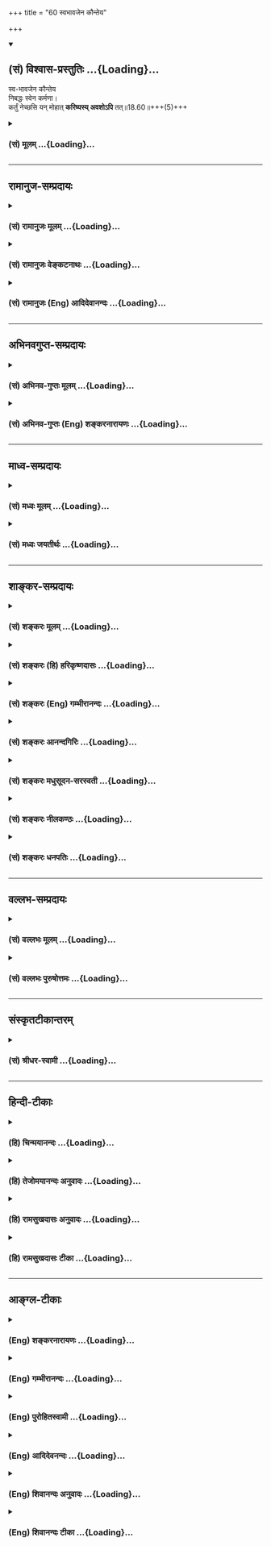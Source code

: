 +++
title = "60 स्वभावजेन कौन्तेय"

+++
<div class="js_include" newlevelforh1="2" title="(सं) विश्वास-प्रस्तुतिः" unfilled url="/mahAbhAratam/vyAsaH/shlokashaH/06-bhIShma-parva/03-bhagavad-gItA-parva/saMskRtam/vishvAsa-prastutiH/18_moxa-saMnyAsa-yogaH/60_svabhAvajena_kaun.md">
<details open><summary><h2>(सं) विश्वास-प्रस्तुतिः ...{Loading}...</h2></summary>

स्व-भावजेन कौन्तेय  
निबद्धः स्वेन कर्मणा।  
कर्तुं नेच्छसि यन् मोहात् 
**करिष्यस्य् अवशोऽपि** तत्॥18.60॥+++(5)+++
</details>
</div>
<div class="js_include collapsed" newlevelforh1="3" title="(सं) मूलम्" unfilled url="/mahAbhAratam/vyAsaH/shlokashaH/06-bhIShma-parva/03-bhagavad-gItA-parva/saMskRtam/mUlam/18_moxa-saMnyAsa-yogaH/60_svabhAvajena_kaun.md">
<details><summary><h3>(सं) मूलम् ...{Loading}...</h3></summary>

स्वभावजेन कौन्तेय निबद्धः स्वेन कर्मणा।  
कर्तुं नेच्छसि यन्मोहात्करिष्यस्यवशोऽपि तत्।।18.60।।
</details>
</div>


_________________
## रामानुज-सम्प्रदायः
<div class="js_include collapsed" newlevelforh1="3" title="(सं) रामानुजः मूलम्" unfilled url="/mahAbhAratam/vyAsaH/shlokashaH/06-bhIShma-parva/03-bhagavad-gItA-parva/saMskRtam/rAmAnujaH/mUlam/18_moxa-saMnyAsa-yogaH/60_svabhAvajena_kaun.md">
<details><summary><h3>(सं) रामानुजः मूलम् ...{Loading}...</h3></summary>

।।18.60।। स्वभावजं हि क्षत्रियस्य कर्म शौर्यं **स्वभावजेन** शौर्याख्येन
**स्वेन कर्मणा निबद्धः** तत एव **अवशः** परैः धर्षणम् असहमानः त्वम् एव
**तद्** युद्धं **करिष्यसि यद्** इदानीं **मोहाद्** अज्ञानात् **कर्तुं न
इच्छसि। सर्वं हि भूतजातं सर्वेश्वरेण मया पूर्वकर्मानुगुण्येन
प्रकृत्यनुवर्तने नियमितम्; तत् श्रृणु --**

</details>
</div>
<div class="js_include collapsed" newlevelforh1="3" title="(सं) रामानुजः वेङ्कटनाथः" unfilled url="/mahAbhAratam/vyAsaH/shlokashaH/06-bhIShma-parva/03-bhagavad-gItA-parva/saMskRtam/rAmAnujaH/venkaTanAthaH/18_moxa-saMnyAsa-yogaH/60_svabhAvajena_kaun.md">
<details><summary><h3>(सं) रामानुजः वेङ्कटनाथः ...{Loading}...</h3></summary>

  
  
।।18.60।। पुनरुक्तिपरिहारायाऽऽह -- तदुपपादयतीति। प्रकृतेः
प्रेरकत्वप्रकारमवान्तरव्यापारेण दर्शयतीत्यर्थः। प्रकृतिः इति निर्दिष्ट
एवायमर्थः स्वभावशब्देनानूदितः। स्वभावशब्दश्चस्वभावप्रभवैर्गुणैः
\[18।41\] इत्यत्र व्याख्यातः। प्रकृतिशब्दस्यात्र
देहाद्याकारपरिणतप्रकृतिविषयत्वेऽपि स्वभावशब्दः पूर्वोक्तार्थ एव। शौर्यं
तेजः इत्यादिकं स्मारयतिस्वभावजं हीति। स्वेन क्षत्ति्रयासाधारणेनेत्यर्थः।
शौर्यं निर्भयप्रवेशसामर्थ्यं तेन तन्मूलं कर्मात्र वासनावशाद्रुचिविषयतया
बन्धकत्वेनोक्तम्। मदुक्तानादरे प्रकारान्तरेणापि
करिष्यस्येवेत्यपिशब्दार्थः। तदभिप्रायेणाऽऽह --
त्वमेवेति। परैर्धर्षणमसहमान इति विशेषणं अवशस्य कथं कर्मकर्तृत्वमिति
शङ्कापरिहारार्थम्। अमर्षचिकीर्षादिस्पर्धकगुणपारवश्यं
कर्तृत्वस्योपयुक्तमेवेति भावः। कर्तुं नेच्छसि यन्मोहात् इति
वाक्यान्तर्वाक्यनिवेशो हास्यकरुणरसावेशेन; तद्विविनक्तियदिदानीमिति।
प्राप्तावसरे धर्मयुद्धानुष्ठानं परित्यज्यातिक्रान्तावसरे
परपरिभवव्रीडितोगतजलसेतुबन्धं करिष्यसीति
वर्तमानभविष्यद्व्यपदेशयोस्तात्पर्यमिति भावः। न श्रोष्यसि \[5।188\]
इतिवदुपदिष्टस्य चित्तानारोह इह मोहशब्देन विवक्षित इत्याह --
अज्ञानादिति।  
  

</details>
</div>
<div class="js_include collapsed" newlevelforh1="3" title="(सं) रामानुजः (Eng) आदिदेवानन्दः" unfilled url="/mahAbhAratam/vyAsaH/shlokashaH/06-bhIShma-parva/03-bhagavad-gItA-parva/saMskRtam/rAmAnujaH/english/AdidevAnandaH/18_moxa-saMnyAsa-yogaH/60_svabhAvajena_kaun.md">
<details><summary><h3>(सं) रामानुजः (Eng) आदिदेवानन्दः ...{Loading}...</h3></summary>

18.60 For, heroism is the duty of a Ksatriya born of his nature.
Impelled by your own duty of heroism born of your own nature, you will lose self-control when you get the taunts of your enemies. Unable to suffer it, you will be compelled to engage them in battle, which, now,
out of delusion and ignorance, you do not desire to do. All beings have been ordained by Me to follow their Prakrti acired by their previous Karmas. Listen about it:

</details>
</div>


_________________
## अभिनवगुप्त-सम्प्रदायः
<div class="js_include collapsed" newlevelforh1="3" title="(सं) अभिनव-गुप्तः मूलम्" unfilled url="/mahAbhAratam/vyAsaH/shlokashaH/06-bhIShma-parva/03-bhagavad-gItA-parva/saMskRtam/abhinava-guptaH/mUlam/18_moxa-saMnyAsa-yogaH/60_svabhAvajena_kaun.md">
<details><summary><h3>(सं) अभिनव-गुप्तः मूलम् ...{Loading}...</h3></summary>

।।18.41 -- 18.60।। एवमियता षण्णां प्रत्येकं त्रिस्वरूपत्वं धृत्यादीनां च
प्रतिपादितम्। तन्मध्यात् सात्त्विके राशौ वर्तमानो दैवीं संपदं प्राप्त इह
ज्ञाने योग्यः; त्वं च तथाविधः इत्यर्जुनः प्रोत्साहितः। अधुना तु इदमुच्यते
-- यदि तावदनया ज्ञानबुद्ध्या कर्मणि भवान् प्रवर्तते तदा
स्वधर्मप्रवृत्त्या विज्ञानपूततया च न कर्मसंबन्धस्तव। अथैतन्नानुमन्यसे;
तदवश्यं तव प्रवृत्त्या तावत् भाव्यम् जातेरेव तथाभावे स्थितत्वात्। यतः
सर्वः स्वभावनियतः +++(S;;N स्वस्वभावनियतः )+++ कुतश्चिद्दोषात्
तिरोहिततत्स्वभावः +++(S;;N -- हिततत्तत्स्वभावः )+++ कंचित्कालं भूत्वापि;
तत्तिरोधायकविगमे स्वभावं व्यक्त्यापन्नं लभत एव। तथाहि एवंविधो वर्णनां
स्वभावः। एवमवश्यंभाविन्यां प्रवृत्तौ ततः फलविभागिता भवेत्।। तदाह --
ब्राह्मणेत्यादि अवशोऽपि तत् इत्यन्तम्। ब्राह्मणादीनां
कर्मप्रविभागनिरूपणस्य स्वभावोऽश्यं नातिक्रामति,+++(S; ; N omit न and read
अतिक्रामति )+++ इति क्षत्रियस्वभावस्य भवतोऽनिच्छतोऽपि प्रकृतिः स्वभावाख्या
नियोक्तृताम् अव्यभिचारेण भजते। केवलं तया नियुक्तस्य पुण्यपापसंबन्धः। अतः
मदभिहितविज्ञानप्रमाणपुरःसरीकारेण कर्माण्यनुतिष्ठ। तथा सति बन्धो
निवर्त्स्यति। इत्यस्यार्थस्य परिकरघटनतात्पर्यं +++(S; ; N -- करबन्धघटन --
)+++ महावाक्यार्थस्य। अवान्तरवाक्यानां स्पष्टा ( ष्टोऽ ) र्थः। समासेन +++(S
omits समासेन )+++ ( श्लो. 50 ) संक्षेपेण। ज्ञानस्य; प्रागुक्तस्य। निष्ठां (
ष्ठा ) वाग्जालपरिहारेण निश्चितामाह। बुद्ध्या विशुद्धया इत्यादि सर्वमेतत्
व्याख्यातप्रायमिति न पुनरायस्यते,+++(N -- रारभ्यते )+++।

</details>
</div>
<div class="js_include collapsed" newlevelforh1="3" title="(सं) अभिनव-गुप्तः (Eng) शङ्करनारायणः" unfilled url="/mahAbhAratam/vyAsaH/shlokashaH/06-bhIShma-parva/03-bhagavad-gItA-parva/saMskRtam/abhinava-guptaH/english/shankaranArAyaNaH/18_moxa-saMnyAsa-yogaH/60_svabhAvajena_kaun.md">
<details><summary><h3>(सं) अभिनव-गुप्तः (Eng) शङ्करनारायणः ...{Loading}...</h3></summary>

18.41-60 Brahmana - etc. upto avasopitat. Surely the intrinsic nature of
the Brahmanas etc., does not voilate what has been difined (above) by
way of classifying their duties. Therefore, as far as you are concerned,
you have the intrinsic ality of the Ksatriya (warrior), and your nature
i.e., intrinsic ality, does, without fail, assume the part of the
inciter of yourself, even though you don't like it. For, a person who
acts simply being incited by that (natural condition), there is the
strong bondage of the merit or demerit. Therefore, perform actions
following the means of correct knowledge, taught by Me. In that case,
the bondage would disappear. The intention of the principal sentence
(statement of the entire passage under study) is to help to get this
idea. The meaning of the subordinate sentences (statements) is evident.
Briefly (verse 50) : in short. Knowledge : i.e. the one which has been
explained earlier. Nistha conveys, avoiding verbal jugglary, the meaning
'what has been determined'. He who is endowed with intellect totally
pure etc. : All this has been almost explained already. Hence, no more
trouble is taken \[to comment upon it\].

</details>
</div>


_________________
## माध्व-सम्प्रदायः
<div class="js_include collapsed" newlevelforh1="3" title="(सं) मध्वः मूलम्" unfilled url="/mahAbhAratam/vyAsaH/shlokashaH/06-bhIShma-parva/03-bhagavad-gItA-parva/saMskRtam/madhvaH/mUlam/18_moxa-saMnyAsa-yogaH/60_svabhAvajena_kaun.md">
<details><summary><h3>(सं) मध्वः मूलम् ...{Loading}...</h3></summary>

।।18.60।। Sri Madhvacharya did not comment on this sloka.,

</details>
</div>
<div class="js_include collapsed" newlevelforh1="3" title="(सं) मध्वः जयतीर्थः" unfilled url="/mahAbhAratam/vyAsaH/shlokashaH/06-bhIShma-parva/03-bhagavad-gItA-parva/saMskRtam/madhvaH/jayatIrthaH/18_moxa-saMnyAsa-yogaH/60_svabhAvajena_kaun.md">
<details><summary><h3>(सं) मध्वः जयतीर्थः ...{Loading}...</h3></summary>

।।18.60।। Sri Jayatirtha did not comment on this sloka.  
  

</details>
</div>


_________________
## शाङ्कर-सम्प्रदायः
<div class="js_include collapsed" newlevelforh1="3" title="(सं) शङ्करः मूलम्" unfilled url="/mahAbhAratam/vyAsaH/shlokashaH/06-bhIShma-parva/03-bhagavad-gItA-parva/saMskRtam/shankaraH/mUlam/18_moxa-saMnyAsa-yogaH/60_svabhAvajena_kaun.md">
<details><summary><h3>(सं) शङ्करः मूलम् ...{Loading}...</h3></summary>

।।18.60।। --,**स्वभावजेन** शौर्यादिना यथोक्तेन **कौन्तेय निबद्धः**
निश्चयेन बद्धः **स्वेन** आत्मीयेन **कर्मणा कर्तुं न इच्छसि यत्** कर्म;
**मोहात्** अविवेकतः **करिष्यसि अवशोऽपि** परवश एव **तत्** कर्म।। यस्मात्
--,

</details>
</div>
<div class="js_include collapsed" newlevelforh1="3" title="(सं) शङ्करः (हि) हरिकृष्णदासः" unfilled url="/mahAbhAratam/vyAsaH/shlokashaH/06-bhIShma-parva/03-bhagavad-gItA-parva/saMskRtam/shankaraH/hindI/harikRShNadAsaH/18_moxa-saMnyAsa-yogaH/60_svabhAvajena_kaun.md">
<details><summary><h3>(सं) शङ्करः (हि) हरिकृष्णदासः ...{Loading}...</h3></summary>

।।18.60।। क्योंकि --, हे कौन्तेय तू उपर्युक्त शूरवीरता आदि अपने स्वाभाविक
कर्मोंद्वारा निबद्ध हुआ -- दृढ़तासे बँधा हुआ है; इसलिये जो कर्म तू मोहसे
-- अविवेकके कारण नहीं करना चाहता है; वही कर्म विवश होकर करेगा।

</details>
</div>
<div class="js_include collapsed" newlevelforh1="3" title="(सं) शङ्करः (Eng) गम्भीरानन्दः" unfilled url="/mahAbhAratam/vyAsaH/shlokashaH/06-bhIShma-parva/03-bhagavad-gItA-parva/saMskRtam/shankaraH/english/gambhIrAnandaH/18_moxa-saMnyAsa-yogaH/60_svabhAvajena_kaun.md">
<details><summary><h3>(सं) शङ्करः (Eng) गम्भीरानन्दः ...{Loading}...</h3></summary>

18.60 And because of nibaddhah, being securely bound; svena, by your
own; karmana, duty; svabhavajena, born of nature \[Svabhava means those
tendencies which are created by good bad actions performed in previous
births, and which become the cause of performance of duties,
renunciation, experience of happiness, sorrow, etc. in the present
birth.-S.\]-herosim etc. as stated (in 43); O son of Kunti, you avasah,
being helpless, under another's control; karisyasi api, will verily do;
tat, that duty; yat, which duty; you na, do not; icchasi, wish; kartum,
to do; mohat, owing to indiscrimination. For,

</details>
</div>
<div class="js_include collapsed" newlevelforh1="3" title="(सं) शङ्करः आनन्दगिरिः" unfilled url="/mahAbhAratam/vyAsaH/shlokashaH/06-bhIShma-parva/03-bhagavad-gItA-parva/saMskRtam/shankaraH/AnandagiriH/18_moxa-saMnyAsa-yogaH/60_svabhAvajena_kaun.md">
<details><summary><h3>(सं) शङ्करः आनन्दगिरिः ...{Loading}...</h3></summary>

।।18.60।। इतश्च त्वया युद्धान्न वैमुख्यं कर्तुमुचितमित्याह --
**यस्माच्चेति।** स्वभावजेन स्वेन कर्मणा निबद्धस्त्वमिति संबन्धः।

</details>
</div>
<div class="js_include collapsed" newlevelforh1="3" title="(सं) शङ्करः मधुसूदन-सरस्वती" unfilled url="/mahAbhAratam/vyAsaH/shlokashaH/06-bhIShma-parva/03-bhagavad-gItA-parva/saMskRtam/shankaraH/madhusUdana-sarasvatI/18_moxa-saMnyAsa-yogaH/60_svabhAvajena_kaun.md">
<details><summary><h3>(सं) शङ्करः मधुसूदन-सरस्वती ...{Loading}...</h3></summary>

।।18.60।। प्रकृतिं विवृणोति -- स्वभावजेनेति। स्वभावजेन
पूर्वोक्तक्षत्रियस्वभावजेन शौर्यादिना स्वेनानागन्तुकेन कर्मणा निबद्धो
वशीकृतस्त्वं हे कौन्तेय; यद्बन्धुवधादिनिमित्तं युद्धं
मोहात्स्वतन्त्रोऽहं यथेच्छामि तथा संपादयिष्यामीति भ्रमात् कर्तुं नेच्छसि
तदवशोऽप्यनिच्छन्नपि स्वाभाविककर्मपरतन्त्रः परमेश्वरपरतन्त्रश्च
करिष्यस्येव।

</details>
</div>
<div class="js_include collapsed" newlevelforh1="3" title="(सं) शङ्करः नीलकण्ठः" unfilled url="/mahAbhAratam/vyAsaH/shlokashaH/06-bhIShma-parva/03-bhagavad-gItA-parva/saMskRtam/shankaraH/nIlakaNThaH/18_moxa-saMnyAsa-yogaH/60_svabhAvajena_kaun.md">
<details><summary><h3>(सं) शङ्करः नीलकण्ठः ...{Loading}...</h3></summary>

।।18.60।। प्रकृतिस्त्वां नियोक्ष्यतीत्येतदेव व्याचष्टे --
**स्वभावजेनेति।** स्वभावजेन पूर्वोक्तेन शौर्यादिना अवशोऽपि परवश एव
तत्करिष्यसि।

</details>
</div>
<div class="js_include collapsed" newlevelforh1="3" title="(सं) शङ्करः धनपतिः" unfilled url="/mahAbhAratam/vyAsaH/shlokashaH/06-bhIShma-parva/03-bhagavad-gItA-parva/saMskRtam/shankaraH/dhanapatiH/18_moxa-saMnyAsa-yogaH/60_svabhAvajena_kaun.md">
<details><summary><h3>(सं) शङ्करः धनपतिः ...{Loading}...</h3></summary>

।।18.60।। प्रकृतिपादतन्त्र्यं विशदयति -- स्वभावजेन शौर्यादिना यथोक्तेन
स्वेन स्वकीयेन कर्मणा निबद्धः निश्चयेन बद्धः यस्मोहादविवेकात्कर्तुं
नेच्छसि तदवशोऽपि परवशएव करिष्यसि। यस्माच्चैवं तस्मात्कुर्वन्तीपुत्रस्य
क्षत्रियशिरोमणेरस्मत्संबन्धिनस्तव युद्धवैमुख्यं नोचितमिति सूचयन्संबोधयति
हे कौन्तेयेति।

</details>
</div>


_________________
## वल्लभ-सम्प्रदायः
<div class="js_include collapsed" newlevelforh1="3" title="(सं) वल्लभः मूलम्" unfilled url="/mahAbhAratam/vyAsaH/shlokashaH/06-bhIShma-parva/03-bhagavad-gItA-parva/saMskRtam/vallabhaH/mUlam/18_moxa-saMnyAsa-yogaH/60_svabhAvajena_kaun.md">
<details><summary><h3>(सं) वल्लभः मूलम् ...{Loading}...</h3></summary>

।।18.60।। तदुपपादयति -- स्वभावजेनेति। इदं च
द्वितीयतृतीयाद्यध्यायार्थविवरणं स्वभावः प्राकृतस्तज्जेन क्षात्त्रकर्मणा
निबद्धः अवशः करिष्यस्येव।

</details>
</div>
<div class="js_include collapsed" newlevelforh1="3" title="(सं) वल्लभः पुरुषोत्तमः" unfilled url="/mahAbhAratam/vyAsaH/shlokashaH/06-bhIShma-parva/03-bhagavad-gItA-parva/saMskRtam/vallabhaH/puruShottamaH/18_moxa-saMnyAsa-yogaH/60_svabhAvajena_kaun.md">
<details><summary><h3>(सं) वल्लभः पुरुषोत्तमः ...{Loading}...</h3></summary>

  
  
।।18.60।। किञ्च -- स्वभावजेनेति। हे कौन्तेय स्नेहपात्र स्वभावजेन
मत्क्रीडोत्पन्नेन स्वेन क्षात्त्रकर्मणा शौर्यादिरूपेण निबद्धो यन्त्रितो
यत् मोहात् युद्धं कर्तुं नेच्छसि; तत् अवशोऽपि करिष्यसि अतो मदाज्ञयैव
कुर्वित्यर्थः।  
  

</details>
</div>


_________________
## संस्कृतटीकान्तरम्
<div class="js_include collapsed" newlevelforh1="3" title="(सं) श्रीधर-स्वामी" unfilled url="/mahAbhAratam/vyAsaH/shlokashaH/06-bhIShma-parva/03-bhagavad-gItA-parva/saMskRtam/shrIdhara-svAmI/18_moxa-saMnyAsa-yogaH/60_svabhAvajena_kaun.md">
<details><summary><h3>(सं) श्रीधर-स्वामी ...{Loading}...</h3></summary>

।।18.60।। किंच **-- स्वभावेति।** स्वभावः क्षत्रियत्वे हेतुः
पूर्वकर्मसंस्कारस्तस्माज्जातेन स्वकीयेन कर्मणा शौर्यादिना पूर्वोक्तेन
निबद्धो यन्त्रितस्त्वं मोहाद्यत्कर्म युद्धलक्षणं कर्तुं नेच्छसि; अवशोऽपि
तत्कर्म करिष्यस्येव।

</details>
</div>


_________________
## हिन्दी-टीकाः
<div class="js_include collapsed" newlevelforh1="3" title="(हि) चिन्मयानन्दः" unfilled url="/mahAbhAratam/vyAsaH/shlokashaH/06-bhIShma-parva/03-bhagavad-gItA-parva/hindI/chinmayAnandaH/18_moxa-saMnyAsa-yogaH/60_svabhAvajena_kaun.md">
<details><summary><h3>(हि) चिन्मयानन्दः ...{Loading}...</h3></summary>

।।18.60।। भगवान् श्रीकृष्ण का; सारांश में; कथन यह है मैं तुम्हें इसलिये
युद्ध में प्रवृत्त नहीं कर रहा हूँ कि मुझे तुमसे सहानुभूति नहीं है; वरन्
इसलिये कि इसके अतिरिक्त तुम्हारे लिए अन्य कोई मार्ग ही नहीं रहा है।
तुम्हारे लिये कोई विकल्प ही नहीं है। यद्यपि तुम दुराग्रह कर रहे हो कि
तुम युद्ध नहीं करोगे; किन्तु यह तुम्हारा केवल मोह और भ्रम ही है। तुम्हें
युद्ध करना ही पड़ेगा; क्योंकि तुम्हारा स्वभाव अपना प्रभाव अवश्य
दिखायेगा। इस प्रकरण में भगवान् श्रीकृष्ण ने बारम्बार कहा है; तुम मेरा
सतत् स्मरण करो। इसका अर्थ क्या है किस प्रकार हम ईश्वर का स्मरण करें क्या
इसका अर्थ ईश्वर का ध्यान करना है हमारा परमेश्वर के साथ क्या संबंध होना
चाहिये क्या हम उन्हें कोई ऐतिहासिक पुरुष मानें; अथवा सदैव हमारे हृदय में
वास करने वाले आत्मतत्त्व के रूप में उन्हें जाने एक लगनशील विद्यार्थी के
मन में उठने वाले प्रश्नों के उत्तर अगले श्लोक में दिये गये हैं

</details>
</div>
<div class="js_include collapsed" newlevelforh1="3" title="(हि) तेजोमयानन्दः अनुवादः" unfilled url="/mahAbhAratam/vyAsaH/shlokashaH/06-bhIShma-parva/03-bhagavad-gItA-parva/hindI/tejomayAnandaH/anuvAdaH/18_moxa-saMnyAsa-yogaH/60_svabhAvajena_kaun.md">
<details><summary><h3>(हि) तेजोमयानन्दः अनुवादः ...{Loading}...</h3></summary>

।।18.60।। हे कौन्तेय ! तुम अपने स्वाभाविक कर्मों से बंधे हो, (अत:)
मोहवशात् जिस कर्म को तुम करना नहीं चाहते हो, वही तुम विवश होकर करोगे।।

</details>
</div>
<div class="js_include collapsed" newlevelforh1="3" title="(हि) रामसुखदासः अनुवादः" unfilled url="/mahAbhAratam/vyAsaH/shlokashaH/06-bhIShma-parva/03-bhagavad-gItA-parva/hindI/rAmasukhadAsaH/anuvAdaH/18_moxa-saMnyAsa-yogaH/60_svabhAvajena_kaun.md">
<details><summary><h3>(हि) रामसुखदासः अनुवादः ...{Loading}...</h3></summary>

।।18.60।। हे कुन्तीनन्दन ! अपने स्वभावजन्य कर्मसे बँधा हुआ तू मोहके कारण
जो नहीं करना चाहता, उसको तू (क्षात्र-प्रकृतिके) परवश होकर करेगा।

</details>
</div>
<div class="js_include collapsed" newlevelforh1="3" title="(हि) रामसुखदासः टीका" unfilled url="/mahAbhAratam/vyAsaH/shlokashaH/06-bhIShma-parva/03-bhagavad-gItA-parva/hindI/rAmasukhadAsaH/TIkA/18_moxa-saMnyAsa-yogaH/60_svabhAvajena_kaun.md">
<details><summary><h3>(हि) रामसुखदासः टीका ...{Loading}...</h3></summary>

।।18.60।।***व्याख्या --***  **स्वभावजेन कौन्तेय निबद्धः स्वेन कर्मणा
--** पूर्वजन्ममें जैसे कर्म और गुणोंकी वृत्तियाँ रही हैं; इस जन्ममें
जैसे मातापितासे पैदा हुए हैं अर्थात् मातापिताके जैसे संस्कार रहे हैं;
जन्मके बाद जैसा देखासुना है; जैसी शिक्षा प्राप्त हुई है और जैसे कर्म
किये हैं -- उन सबके मिलनेसे अपनी जो कर्म करनेकी एक आदत बनी है; उसका नाम
स्वभाव है। इसको भगवान्ने स्वभावजन्य स्वकीय कर्म कहा है। इसीको स्वधर्म भी
कहते हैं -- **स्वधर्ममपि चावेक्ष्य न विकम्पितुमर्हसि** (गीता 2। 31)।  
  
**कर्तुं नेच्छसि यन्मोहात् करिष्यस्यवशोऽपि तत् --** स्वभावजन्य
क्षात्रप्रकृतिसे बँधा हुआ तू मोहके कारण जो नहीं करना चाहता; उसको तू परवश
होकर करेगा। स्वभावके अनुसार ही शास्त्रोंने कर्तव्यपालनकी आज्ञा दी है। उस
आज्ञामें यदि दूसरोंके कर्मोंकी अपेक्षा अपने कर्मोंमें कमियाँ अथवा दोष
दीखते हों; तो भी वे दोष बाधक (पापजनक) नहीं होते -- **श्रेयान्स्वधर्मो
विगुणः परधर्मात्स्वनुष्ठितात्।** (गीता 3। 35 18। 47)। उस स्वभावज कर्म
(क्षात्रधर्म)के अनुसार तू युद्ध करनेके लिये परवश है। युद्धरूप कर्तव्यको
न करनेका तेरा विचार मूढ़तापूर्वक किया गया है।  
  
जो जीवन्मुक्त महापुरुष होते हैं; उनका स्वभाव सर्वथा शुद्ध होता है। अतः
उनपर स्वभावका आधिपत्य नहीं रहता अर्थात् वे स्वभावके परवश नहीं होते फिर
भी वे किसी काममें प्रवृत्त होते हैं; तो अपनी प्रकृति(स्वभाव) के अनुसार
ही काम करते हैं। परन्तु साधारण मनुष्य प्रकृतिके परवश होते हैं; इसलिये
उनका स्वभाव उनको जबर्दस्ती कर्ममें लगा देता है (गीता 3। 33)। भगवान्
अर्जुनसे कहते हैं कि तेरा क्षात्रस्वभाव भी तुझे जबर्दस्ती युद्धमें लगा
देगा परन्तु उसका फल तेरे लिये बढ़िया नहीं होगा। यदि तू शास्त्र या
सन्तमहापुरुषोंकी आज्ञासे अथवा मेरी आज्ञासे युद्धरूप कर्म करेगा; तो वही
कर्म तेरे लिये कल्याणकारी हो जायगा। कारण कि शास्त्र अथवा मेरी आज्ञासे
कर्मोंको करनेसे; उन कर्मोंमें जो रागद्वेष हैं; वे स्वाभाविक ही मिटते चले
जायँगे क्योंकि तेरी दृष्टि आज्ञाकी तरफ रहेगी; रागद्वेषकी तरफ नहीं। अतः
वे कर्म बन्धनकारक न होकर कल्याणकारक ही होंगे।  
  
**विशेष बात**  
  
गीतामें प्रकृतिकी परवशताकी बात सामान्यरूपसे कई जगह आयी है (जैसे -- 3। 5
8। 19 9। 8 आदि) परन्तु दो जगह प्रकृतिकी परवशताकी बात विशेषरूपसे आयी है
-- **प्रकृतिं यान्ति भूतानि** (3। 33) और यहाँ **प्रकृतिस्त्वां
नियोक्ष्यति** (18। 59) **(टिप्पणी प₀ 960)**। इससे स्वभावकी प्रबलता ही
सिद्ध होती है क्योंकि कोई भी प्राणी जिसकिसी योनिमें भी जन्म लेता है;
उसकी प्रकृति अर्थात् स्वभाव उसके साथमें रहता है। अगर उसका स्वभाव परम
शुद्ध हो अर्थात् स्वभावमें सर्वथा असङ्गता हो तो उसका जन्म ही क्यों होगा
यदि उसका जन्म होगा तो उसमें स्वभावकी मुख्यता रहेगी -- **कारणं
गुणसङ्गोऽस्य सदसद्योनिजन्मसु** (गीता 13। 21)। जब स्वभावकी ही मुख्यता
अथवा परवशता रहेगी और प्रत्येक क्रिया स्वभावके अनुसार ही होगी; तो फिर
शास्त्रोंका विधिनिषेध किसपर लागू होगा गुरुजनोंकी शिक्षा किसके काम आयेगी
और मनुष्य दुर्गुणदुराचारोंका त्याग करके सद्गुणसदाचारोंमें कैसे प्रवृत्त
होगाउपर्युक्त प्रश्नोंका उत्तर यह है कि जैसे मनुष्य गङ्गाजीके उपर्युक्त
प्रश्नोंका उत्तर यह है कि जैसे मनुष्य गङ्गाजीके प्रवाहको रोक तो नहीं
सकता; पर उसके प्रवाहको मोड़ सकता है; घुमा सकता है। ऐसे ही मनुष्य अपने
वर्णोचित स्वभावको छोड़ तो नहीं सकता; पर भगवत्प्राप्तिका उद्देश्य रखकर
उसको रागद्वेषसे रहित परम शुद्ध; निर्मल बना सकता है। तात्पर्य यह हुआ कि
स्वभावको शुद्ध बनानेमें मनुष्यमात्र सर्वथा सबल और स्वतन्त्र है; निर्बल
और परतन्त्र नहीं है। निर्बलता और परतन्त्रता तो केवल रागद्वेष होनेसे
प्रतीत होती है। अब इस स्वभावको सुधारनेके लिये भगवान्ने गीतामें कर्मयोग और
भक्तियोगकी दृष्टिसे दो उपाय बताये हैं --,(1) **कर्मयोगकी दृष्टिसे --**
तीसरे अध्यायके चौंतीसवें श्लोकमें भगवान्ने बताया है कि मनुष्यके खास
शत्रु रागद्वेष ही हैं। अतः रागद्वेषके वशमें नहीं होना चाहिये अर्थात्
रागद्वेषको लेकर कोई भी कर्म नहीं करना चाहिये; प्रत्युत शास्त्रकी आज्ञाके
अनुसार ही प्रत्येक कर्म करना चाहिये। शास्त्रके आज्ञानुसार अर्थात् शिष्य
गुरुकी; पुत्र मातापिताकी; पत्नी पतिकी और नौकर मालिककी आज्ञाके अनुसार
प्रसन्नतापूर्वक सब कर्म करता है तो उसमें रागद्वेष नहीं रहते। कारण कि
अपने मनके अनुसार कर्म करनेसे ही रागद्वेष पुष्ट होते हैं। शास्त्र आदिकी
आज्ञाके अनुसार कार्य करनेसे और कभी दूसरा नया कार्य करनेकी मनमें आ जानेपर
भी शास्त्रकी आज्ञा न होनेसे हम वह कार्य नहीं करते तो उससे हमारा राग मिट
जायगा और कभी कार्यको न करनेकी मनमें आ जानेपर भी शास्त्रकी आज्ञा होनेसे
हम वह कार्य प्रसन्नतापूर्वक करते हैं तो उससे हमारा द्वेष मिट जाता है।  
  
(2) **भक्तियोगकी दृष्टिसे --** जब मनुष्य ममतावाली वस्तुओंके सहित स्वयं
भगवान्के शरण हो जाता है; तब उसके पास अपना करके कुछ नहीं रहता। वह
भगवान्के हाथकी कठपुतली बन जाता है। फिर भगवान्की आज्ञाके अनुसार; उनकी
इच्छाके अनुसार ही उसके द्वारा सब कार्य होते हैं; जिससे उसके स्वभावमें
रहनेवाले रागद्वेष मिट जाते हैं।  
  
तात्पर्य यह हुआ कि कर्मयोगमें रागद्वेषके वशीभूत न होकर कार्य करनेसे
स्वभाव शुद्ध हो जाता है (गीता 3। 34) और भक्तियोगमें भगवान्के सर्वथा
अर्पित होनेसे स्वभाव शुद्ध हो जाता है (गीता 18। 62)। स्वभाव शुद्ध होनेसे
बन्धनका कोई प्रश्न ही नहीं रहता।  
  
मनुष्य जो कुछ कर्म करता है; वह कभी रागद्वेषके वशीभूत होकर करता है और कभी
सिद्धान्तके अनुसार करता है। रागद्वेषपूर्वक कर्म करनेसे रागद्वेष दृढ़ हो
जाते हैं और फिर मनुष्यका वैसा ही स्वभाव बन जाता है। सिद्धान्तके अनुसार
कर्म करनेसे उसका सिद्धान्तके अनुसार ही करनेका स्वभाव बन जाता है। जो
मनुष्य परमात्मप्राप्तिका उद्देश्य रखकर शास्त्र और महापुरुषोंके
सिद्धान्तके अनुसार कर्म करते हैं और जो परमात्माको प्राप्त हो गये हैं --
उन दोनों(साधकों और सिद्ध महापुरुषों) के कर्म दुनियाके लिये आदर्श होते
हैं; अनुकरणीय होते हैं (गीता 3। 21)।  
  
***सम्बन्ध --***  जीव स्वयं परमात्माका अंश है और स्वभाव अंश है स्वयं
स्वतःसिद्ध है और स्वभाव खुदका बनाया हुआ है स्वयं चेतन है और स्वभाव जड है
-- ऐसा होनेपर भी जीव स्वभावके परवश कैसे हो जाता है इस प्रश्नके उत्तरमें
भगवान् आगेका श्लोक कहते हैं।  
  

</details>
</div>


_________________
## आङ्ग्ल-टीकाः
<div class="js_include collapsed" newlevelforh1="3" title="(Eng) शङ्करनारायणः" unfilled url="/mahAbhAratam/vyAsaH/shlokashaH/06-bhIShma-parva/03-bhagavad-gItA-parva/english/shankaranArAyaNaH/18_moxa-saMnyAsa-yogaH/60_svabhAvajena_kaun.md">
<details><summary><h3>(Eng) शङ्करनारायणः ...{Loading}...</h3></summary>

18.60. O son of Kunti ! Being bound fully by your own duty, born of your own nature, and also being \[hence\] not independent, you would perform what you do not wish to perform, because of your-delusion.

</details>
</div>
<div class="js_include collapsed" newlevelforh1="3" title="(Eng) गम्भीरानन्दः" unfilled url="/mahAbhAratam/vyAsaH/shlokashaH/06-bhIShma-parva/03-bhagavad-gItA-parva/english/gambhIrAnandaH/18_moxa-saMnyAsa-yogaH/60_svabhAvajena_kaun.md">
<details><summary><h3>(Eng) गम्भीरानन्दः ...{Loading}...</h3></summary>

18.60 Being bound by your own duty born of nature, O son of Kunti, you,
being helpless, will verily do that which you do not wish to do owing to indiscrimination.

</details>
</div>
<div class="js_include collapsed" newlevelforh1="3" title="(Eng) पुरोहितस्वामी" unfilled url="/mahAbhAratam/vyAsaH/shlokashaH/06-bhIShma-parva/03-bhagavad-gItA-parva/english/purohitasvAmI/18_moxa-saMnyAsa-yogaH/60_svabhAvajena_kaun.md">
<details><summary><h3>(Eng) पुरोहितस्वामी ...{Loading}...</h3></summary>

18.60 O Arjuna! Thy duty binds thee. From thine own nature has it arisen, and that which in thy delusion thou desire not to do, that very thing thou shalt do. Thou art helpless.

</details>
</div>
<div class="js_include collapsed" newlevelforh1="3" title="(Eng) आदिदेवनन्दः" unfilled url="/mahAbhAratam/vyAsaH/shlokashaH/06-bhIShma-parva/03-bhagavad-gItA-parva/english/AdidevanandaH/18_moxa-saMnyAsa-yogaH/60_svabhAvajena_kaun.md">
<details><summary><h3>(Eng) आदिदेवनन्दः ...{Loading}...</h3></summary>

18.60 O Arjuna, bound by your own duty born out of your own inner disposition, and having no control over your own will, you will be compelled to do that very thing which you now desire not to do through delusion.

</details>
</div>
<div class="js_include collapsed" newlevelforh1="3" title="(Eng) शिवानन्दः अनुवादः" unfilled url="/mahAbhAratam/vyAsaH/shlokashaH/06-bhIShma-parva/03-bhagavad-gItA-parva/english/shivAnandaH/anuvAdaH/18_moxa-saMnyAsa-yogaH/60_svabhAvajena_kaun.md">
<details><summary><h3>(Eng) शिवानन्दः अनुवादः ...{Loading}...</h3></summary>

18.60 O Arjuna, bound by thy own Karma (action) born of thy own nature,
that which from delusion thou wishest not to do, even that thou shalt do helplessly.

</details>
</div>
<div class="js_include collapsed" newlevelforh1="3" title="(Eng) शिवानन्दः टीका" unfilled url="/mahAbhAratam/vyAsaH/shlokashaH/06-bhIShma-parva/03-bhagavad-gItA-parva/english/shivAnandaH/TIkA/18_moxa-saMnyAsa-yogaH/60_svabhAvajena_kaun.md">
<details><summary><h3>(Eng) शिवानन्दः टीका ...{Loading}...</h3></summary>

18.60 स्वभावजेन born of (thy) own nature; कौन्तेय O son of Kunti;
निबद्धः bound; स्वेन (thy) own; कर्मणा by action; कर्तुम् to do; न not;
इच्छसि (thou) wishest; यत् which; मोहात् from delusion; करिष्यसि (thou)
shalt do; अवशः helpless; अपि also; तत् that.Commentary Thou art endowed;
O Arjuna; with martial alities; prowess; valour; skill; etc. Thou art;
therefore; bound by these innate alities. Thou wilt be forced to fight by thy own nature. Nature will constrain thee to fight; much against thy will.

</details>
</div>
